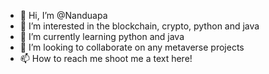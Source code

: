- 👋 Hi, I’m @Nanduapa
- 👀 I’m interested in the blockchain, crypto, python and java
- 🌱 I’m currently learning python and java
- 💞️ I’m looking to collaborate on any metaverse projects
- 📫 How to reach me shoot me a text here!
